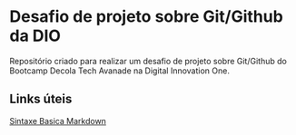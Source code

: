 # Desafio de projeto sobre Git/Github da DIO
Repositório criado para realizar um desafio de projeto sobre Git/Github do Bootcamp Decola Tech Avanade na Digital Innovation One.

## Links úteis
[Sintaxe Basica Markdown](https://www.markdownguide.org/basic-syntax/)
